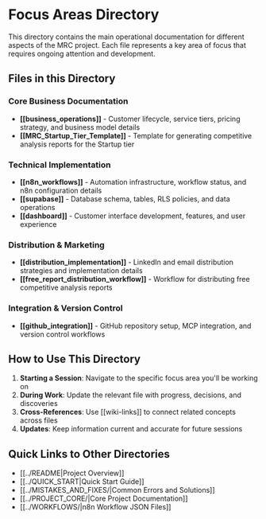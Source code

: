 # Focus Areas Directory

This directory contains the main operational documentation for different aspects of the MRC project. Each file represents a key area of focus that requires ongoing attention and development.

## Files in this Directory

### Core Business Documentation
- **[[business_operations]]** - Customer lifecycle, service tiers, pricing strategy, and business model details
- **[[MRC_Startup_Tier_Template]]** - Template for generating competitive analysis reports for the Startup tier

### Technical Implementation
- **[[n8n_workflows]]** - Automation infrastructure, workflow status, and n8n configuration details
- **[[supabase]]** - Database schema, tables, RLS policies, and data operations
- **[[dashboard]]** - Customer interface development, features, and user experience

### Distribution & Marketing
- **[[distribution_implementation]]** - LinkedIn and email distribution strategies and implementation details
- **[[free_report_distribution_workflow]]** - Workflow for distributing free competitive analysis reports

### Integration & Version Control
- **[[github_integration]]** - GitHub repository setup, MCP integration, and version control workflows

## How to Use This Directory

1. **Starting a Session**: Navigate to the specific focus area you'll be working on
2. **During Work**: Update the relevant file with progress, decisions, and discoveries
3. **Cross-References**: Use [[wiki-links]] to connect related concepts across files
4. **Updates**: Keep information current and accurate for future sessions

## Quick Links to Other Directories
- [[../README|Project Overview]]
- [[../QUICK_START|Quick Start Guide]]
- [[../MISTAKES_AND_FIXES/|Common Errors and Solutions]]
- [[../PROJECT_CORE/|Core Project Documentation]]
- [[../WORKFLOWS/|n8n Workflow JSON Files]]